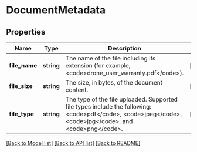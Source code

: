 # DocumentMetadata

## Properties
Name | Type | Description | Notes
------------ | ------------- | ------------- | -------------
**file_name** | **string** | The name of the file including its extension (for example, &lt;code&gt;drone_user_warranty.pdf&lt;/code&gt;). | [optional] 
**file_size** | **string** | The size, in bytes, of the document content. | [optional] 
**file_type** | **string** | The type of the file uploaded. Supported file types include the following: &lt;code&gt;pdf&lt;/code&gt;, &lt;code&gt;jpeg&lt;/code&gt;, &lt;code&gt;jpg&lt;/code&gt;, and &lt;code&gt;png&lt;/code&gt;. | [optional] 

[[Back to Model list]](../../README.md#documentation-for-models) [[Back to API list]](../../README.md#documentation-for-api-endpoints) [[Back to README]](../../README.md)

